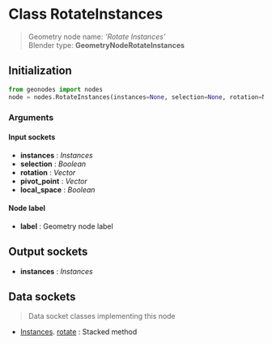 
# Class RotateInstances

> Geometry node name: _'Rotate Instances'_<br>Blender type:  **GeometryNodeRotateInstances**

## Initialization


```python
from geonodes import nodes
node = nodes.RotateInstances(instances=None, selection=None, rotation=None, pivot_point=None, local_space=None, label=None)
```


### Arguments


#### Input sockets



- **instances** : _Instances_
- **selection** : _Boolean_
- **rotation** : _Vector_
- **pivot_point** : _Vector_
- **local_space** : _Boolean_



#### Node label



- **label** : Geometry node label



## Output sockets



- **instances** : _Instances_



## Data sockets

> Data socket classes implementing this node


- [Instances](aaa). [rotate](bbb) : Stacked method


